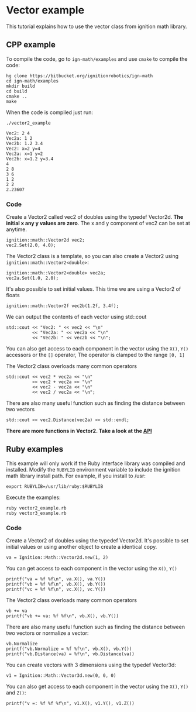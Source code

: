 # Vector example

This tutorial explains how to use the vector class from ignition math library.

## CPP example

To compile the code, go to `ign-math/examples` and use `cmake` to compile the code:

```{.sh}
hg clone https://bitbucket.org/ignitionrobotics/ign-math
cd ign-math/examples
mkdir build
cd build
cmake ..
make
```

When the code is compiled just run:

```{.sh}
./vector2_example
```

```{.sh}
Vec2: 2 4
Vec2a: 1 2
Vec2b: 1.2 3.4
Vec2: x=2 y=4
Vec2a: x=1 y=2
Vec2b: x=1.2 y=3.4
4
2 8
3 6
1 2
2 2
2.23607
```

### Code

Create a Vector2 called vec2 of doubles using the typedef Vector2d. **The initial x any y values are zero**. The x and y component of vec2 can be set at anytime.

```{.cpp}
ignition::math::Vector2d vec2;
vec2.Set(2.0, 4.0);
```

The Vector2 class is a template, so you can also create a Vector2 using `ignition::math::Vector2<double>`:

```{.cpp}
ignition::math::Vector2<double> vec2a;
vec2a.Set(1.0, 2.0);
```

It's also possible to set initial values. This time we are using a Vector2 of floats

```{.cpp}
ignition::math::Vector2f vec2b(1.2f, 3.4f);
```

We can output the contents of each vector using std::cout

```{.cpp}
std::cout << "Vec2: " << vec2 << "\n"
          << "Vec2a: " << vec2a << "\n"
          << "Vec2b: " << vec2b << "\n";
```

You can also get access to each component in the vector using the `X()`, `Y()` accessors or the `[]` operator, The operator is clamped to the range `[0, 1]`

The Vector2 class overloads many common operators

```{.cpp}
std::cout << vec2 * vec2a << "\n"
          << vec2 + vec2a << "\n"
          << vec2 - vec2a << "\n"
          << vec2 / vec2a << "\n";
```

There are also many useful function such as finding the distance between two vectors

```{.cpp}
std::cout << vec2.Distance(vec2a) << std::endl;
```

**There are more functions in Vector2. Take a look at the [API](https://ignitionrobotics.org/libs/math)**

## Ruby examples

This example will only work if the Ruby interface library was compiled and installed. Modify the `RUBYLIB` environment variable to include the ignition math library install path. For example, if you install to /usr:

```{.sh}
export RUBYLIB=/usr/lib/ruby:$RUBYLIB
```

Execute the examples:

```{.sh}
ruby vector2_example.rb
ruby vector3_example.rb
```

### Code

Create a Vector2 of doubles using the typedef Vector2d. It's possible to set initial values or using another object to create a identical copy.

```{.rb}
va = Ignition::Math::Vector2d.new(1, 2)
```

You can get access to each component in the vector using the `X()`, `Y()`

```{.rb}
printf("va = %f %f\n", va.X(), va.Y())
printf("vb = %f %f\n", vb.X(), vb.Y())
printf("vc = %f %f\n", vc.X(), vc.Y())
```

The Vector2 class overloads many common operators

```{.rb}
vb += va
printf("vb += va: %f %f\n", vb.X(), vb.Y())
```

There are also many useful function such as finding the distance between two vectors or normalize a vector:

```{.rb}
vb.Normalize
printf("vb.Normalize = %f %f\n", vb.X(), vb.Y())
printf("vb.Distance(va) = %f\n", vb.Distance(va))
```

You can create vectors with 3 dimensions using the typedef Vector3d:

```{.rb}
v1 = Ignition::Math::Vector3d.new(0, 0, 0)
```

You can also get access to each component in the vector using the `X()`, `Y()` and `Z()`:

```{.rb}
printf("v =: %f %f %f\n", v1.X(), v1.Y(), v1.Z())
```
